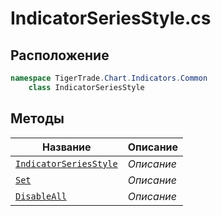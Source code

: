 
# IndicatorSeriesStyle.cs
## Расположение
```csharp
namespace TigerTrade.Chart.Indicators.Common  
    class IndicatorSeriesStyle
```

## Методы
| Название | Описание |
| --- | --- |
| [`IndicatorSeriesStyle`](./Методы/IndicatorSeriesStyle.md) | *Описание* |
| [`Set`](./Методы/Set.md) | *Описание* |
| [`DisableAll`](./Методы/DisableAll.md) | *Описание* |
